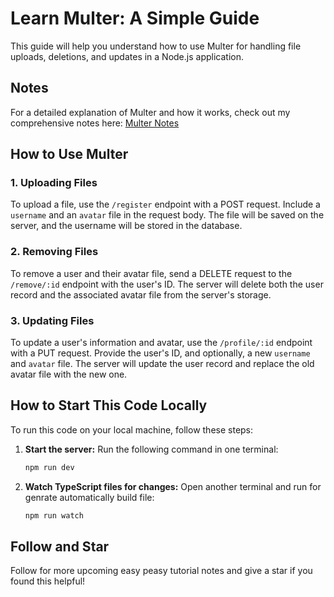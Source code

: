 # Learn Multer: A Simple Guide

This guide will help you understand how to use Multer for handling file uploads, deletions, and updates in a Node.js application.

## Notes

For a detailed explanation of Multer and how it works, check out my comprehensive notes here:
[Multer Notes](https://bony-ambulance-780.notion.site/MULTER-d895a09184224efe8fe97e8c58af3faf)

## How to Use Multer

### 1. Uploading Files

To upload a file, use the `/register` endpoint with a POST request. Include a `username` and an `avatar` file in the request body. The file will be saved on the server, and the username will be stored in the database.

### 2. Removing Files

To remove a user and their avatar file, send a DELETE request to the `/remove/:id` endpoint with the user's ID. The server will delete both the user record and the associated avatar file from the server's storage.

### 3. Updating Files

To update a user's information and avatar, use the `/profile/:id` endpoint with a PUT request. Provide the user's ID, and optionally, a new `username` and `avatar` file. The server will update the user record and replace the old avatar file with the new one.

## How to Start This Code Locally

To run this code on your local machine, follow these steps:

1. **Start the server:** Run the following command in one terminal:
   ```bash
   npm run dev
   ```
2. **Watch TypeScript files for changes:** Open another terminal and run for genrate automatically build file:
   ```bash
   npm run watch
   ```

## Follow and Star

Follow for more upcoming easy peasy tutorial notes and give a star if you found this helpful!
